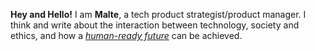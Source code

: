 **Hey and Hello!** I am **Malte**, a tech product strategist/product manager. I think and write about the interaction between technology, society and ethics, and how a <a id="hrf_bttn" onclick="headersize()" href="#hrf">_human-ready future_</a> can be achieved.
